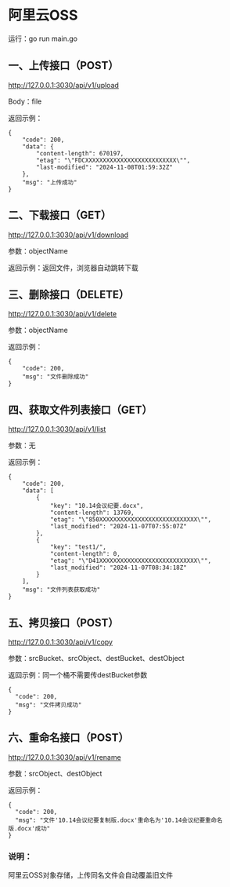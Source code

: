 # 阿里云OSS
运行：go run main.go

## 一、上传接口（POST）
http://127.0.0.1:3030/api/v1/upload

Body：file

返回示例：
```
{
    "code": 200,
    "data": {
        "content-length": 670197,
        "etag": "\"FDCXXXXXXXXXXXXXXXXXXXXXXXXXX\"",
        "last-modified": "2024-11-08T01:59:32Z"
    },
    "msg": "上传成功"
}
```

## 二、下载接口（GET）
http://127.0.0.1:3030/api/v1/download

参数：objectName

返回示例：返回文件，浏览器自动跳转下载

## 三、删除接口（DELETE）
http://127.0.0.1:3030/api/v1/delete

参数：objectName

返回示例：
```
{
    "code": 200,
    "msg": "文件删除成功"
}
```

## 四、获取文件列表接口（GET）
http://127.0.0.1:3030/api/v1/list

参数：无

返回示例：
```
{
    "code": 200,
    "data": [
        {
            "key": "10.14会议纪要.docx",
            "content-length": 13769,
            "etag": "\"850XXXXXXXXXXXXXXXXXXXXXXXXXXXX\"",
            "last_modified": "2024-11-07T07:55:07Z"
        },
        {
            "key": "test1/",
            "content-length": 0,
            "etag": "\"D41XXXXXXXXXXXXXXXXXXXXXXXXXXXX\"",
            "last_modified": "2024-11-07T08:34:18Z"
        }
    ],
    "msg": "文件列表获取成功"
}
```

## 五、拷贝接口（POST）
http://127.0.0.1:3030/api/v1/copy

参数：srcBucket、srcObject、destBucket、destObject

返回示例：同一个桶不需要传destBucket参数
```
{
  "code": 200,
  "msg": "文件拷贝成功"
}
```

## 六、重命名接口（POST）
http://127.0.0.1:3030/api/v1/rename

参数：srcObject、destObject

返回示例：
```
{
  "code": 200,
  "msg": "文件'10.14会议纪要复制版.docx'重命名为'10.14会议纪要重命名版.docx'成功"
}
```

### 说明：
阿里云OSS对象存储，上传同名文件会自动覆盖旧文件

